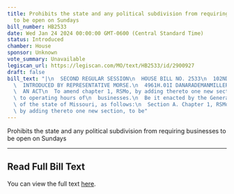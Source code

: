 ```yaml
---
title: Prohibits the state and any political subdivision from requiring businesses
  to be open on Sundays
bill_number: HB2533
date: Wed Jan 24 2024 00:00:00 GMT-0600 (Central Standard Time)
status: Introduced
chamber: House
sponsor: Unknown
vote_summary: Unavailable
legiscan_url: https://legiscan.com/MO/text/HB2533/id/2900927
draft: false
bill_text: "|\n  SECOND REGULAR SESSION\n  HOUSE BILL NO. 2533\n  102ND GENERAL ASSEMBLY\n\
  \  INTRODUCED BY REPRESENTATIVE MORSE.\n  4961H.01I DANARADEMANMILLER,ChiefClerk\n\
  \  AN ACT\n  To amend chapter 1, RSMo, by adding thereto one new section relating\
  \ to operating hours of\n  businesses.\n  Be it enacted by the General Assembly\
  \ of the state of Missouri, as follows:\n  Section A. Chapter 1, RSMo, is amended\
  \ by adding thereto one new section, to be"
---
```

Prohibits the state and any political subdivision from requiring businesses to be open on Sundays

---

## Read Full Bill Text

You can view the full text [here](https://legiscan.com/MO/text/HB2533/id/2900927).
